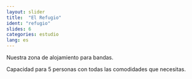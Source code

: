 ```yaml
---
layout: slider
title:  "El Refugio"
ident: "refugio"
slides: 6
categories: estudio
lang: es
---
```


Nuestra zona de alojamiento para bandas.

Capacidad para 5 personas con todas las comodidades que necesitas.
